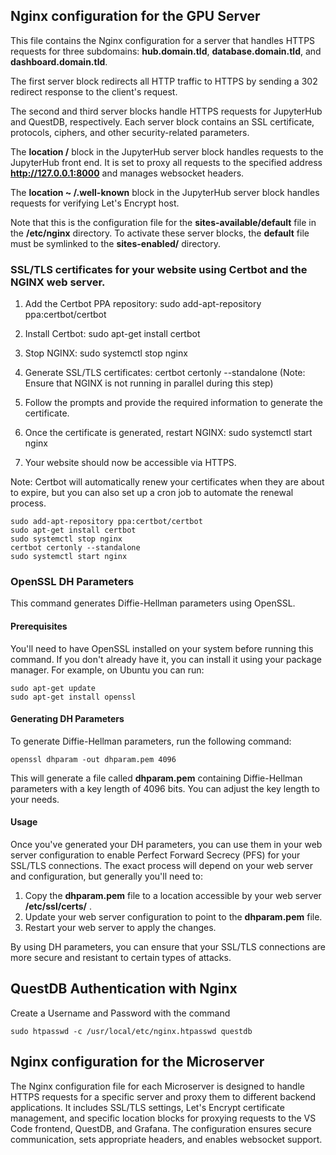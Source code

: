 ## Nginx configuration for the GPU Server 

This file contains the Nginx configuration for a server that handles HTTPS requests for three subdomains: **hub.domain.tld**, **database.domain.tld**, and **dashboard.domain.tld**.

The first server block redirects all HTTP traffic to HTTPS by sending a 302 redirect response to the client's request.

The second and third server blocks handle HTTPS requests for JupyterHub and QuestDB, respectively. Each server block contains an SSL certificate, protocols, ciphers, and other security-related parameters.

The **location /** block in the JupyterHub server block handles requests to the JupyterHub front end. It is set to proxy all requests to the specified address **http://127.0.0.1:8000** and manages websocket headers.

The **location ~ /.well-known** block in the JupyterHub server block handles requests for verifying Let's Encrypt host.

Note that this is the configuration file for the **sites-available/default** file in the **/etc/nginx** directory. To activate these server blocks, the **default** file must be symlinked to the **sites-enabled/** directory.


### SSL/TLS certificates for your website using Certbot and the NGINX web server.

1. Add the Certbot PPA repository:
sudo add-apt-repository ppa:certbot/certbot

2. Install Certbot:
sudo apt-get install certbot

3. Stop NGINX:
sudo systemctl stop nginx

4. Generate SSL/TLS certificates:
certbot certonly --standalone
(Note: Ensure that NGINX is not running in parallel during this step)

5. Follow the prompts and provide the required information to generate the certificate.

6. Once the certificate is generated, restart NGINX:
sudo systemctl start nginx

7. Your website should now be accessible via HTTPS.

Note: Certbot will automatically renew your certificates when they are about to expire, but you can also set up a cron job to automate the renewal process.

```
sudo add-apt-repository ppa:certbot/certbot 
sudo apt-get install certbot
sudo systemctl stop nginx
certbot certonly --standalone 
sudo systemctl start nginx

```


### OpenSSL DH Parameters


This command generates Diffie-Hellman parameters using OpenSSL.

#### Prerequisites

You'll need to have OpenSSL installed on your system before running this command. If you don't already have it, you can install it using your package manager. For example, on Ubuntu you can run:
```
sudo apt-get update
sudo apt-get install openssl
```

#### Generating DH Parameters

To generate Diffie-Hellman parameters, run the following command:

```
openssl dhparam -out dhparam.pem 4096
```

This will generate a file called **dhparam.pem** containing Diffie-Hellman parameters with a key length of 4096 bits. You can adjust the key length to your needs.


#### Usage

Once you've generated your DH parameters, you can use them in your web server configuration to enable Perfect Forward Secrecy (PFS) for your SSL/TLS connections. The exact process will depend on your web server and configuration, but generally you'll need to:

1. Copy the **dhparam.pem** file to a location accessible by your web server  **/etc/ssl/certs/** .
2. Update your web server configuration to point to the **dhparam.pem** file.
3. Restart your web server to apply the changes.

By using DH parameters, you can ensure that your SSL/TLS connections are more secure and resistant to certain types of attacks.

## QuestDB Authentication with Nginx

Create a Username and Password with the command

```
sudo htpasswd -c /usr/local/etc/nginx.htpasswd questdb  

```


## Nginx configuration for the Microserver

The Nginx configuration file for each Microserver is designed to handle HTTPS requests for a specific server and proxy them to different backend applications. It includes SSL/TLS settings, Let's Encrypt certificate management, and specific location blocks for proxying requests to the VS Code frontend, QuestDB, and Grafana. The configuration ensures secure communication, sets appropriate headers, and enables websocket support.


